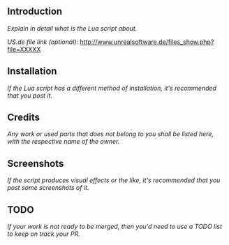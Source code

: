 ## Introduction
*Explain in detail what is the Lua script about.*

*US.de file link (optional):* http://www.unrealsoftware.de/files_show.php?file=XXXXX
## Installation
*If the Lua script has a different method of installation, it's recommended that you post it.*
## Credits
*Any work or used parts that does not belong to you shall be listed here, with the respective name of the owner.*
## Screenshots
*If the script produces visual effects or the like, it's recommended that you post some screenshots of it.*
## TODO
*If your work is not ready to be merged, then you'd need to use a TODO list to keep on track your PR.*
